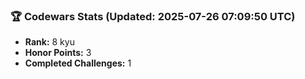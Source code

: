 ### 🏆 Codewars Stats (Updated: 2025-07-26 07:09:50 UTC)

- **Rank:** 8 kyu
- **Honor Points:** 3
- **Completed Challenges:** 1
